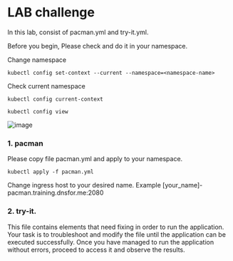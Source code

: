 # LAB challenge
In this lab, consist of pacman.yml and try-it.yml.

Before you begin, Please check and do it in your namespace.

Change namespace 

```
kubectl config set-context --current --namespace=<namespace-name>
```
Check current namespace
```
kubectl config current-context

kubectl config view
```

![image](https://github.com/techguys-tidc/kube-lab/assets/110895328/3ec31b42-c755-4193-982b-e21480a473e5)


### 1. pacman 
Please copy file pacman.yml and apply to your namespace.
```
kubectl apply -f pacman.yml
```
Change ingress host to your desired name. Example [your_name]-pacman.training.dnsfor.me:2080


### 2. try-it.
This file contains elements that need fixing in order to run the application. Your task is to troubleshoot and modify the file until the application can be executed successfully. Once you have managed to run the application without errors, proceed to access it and observe the results.
